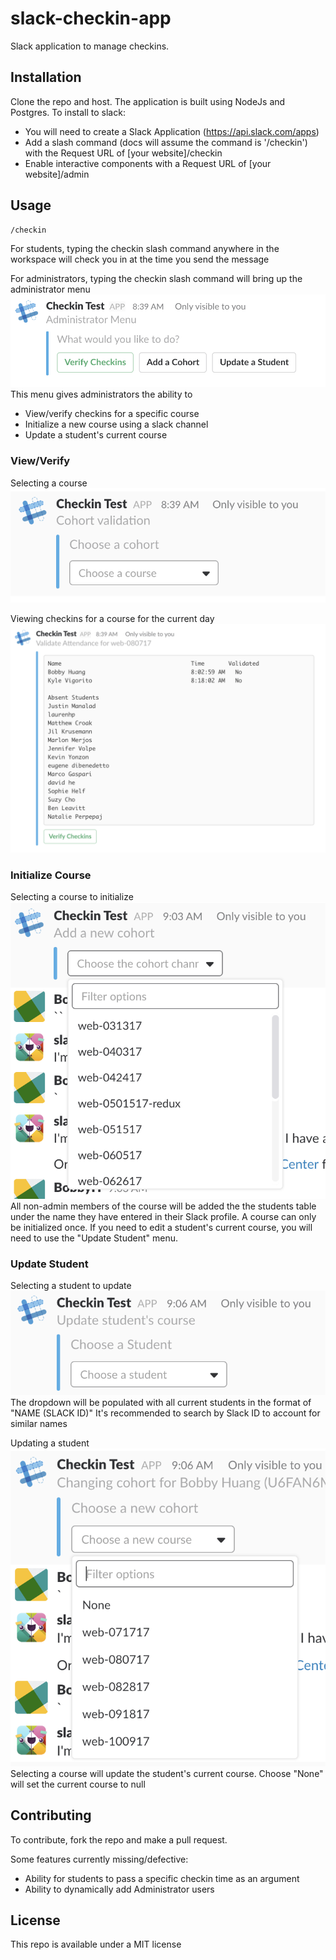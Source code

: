 # slack-checkin-app

Slack application to manage checkins.

## Installation

Clone the repo and host.  The application is built using NodeJs and Postgres.
To install to slack:
* You will need to create a Slack Application (https://api.slack.com/apps)
* Add a slash command (docs will assume the command is '/checkin') with the Request URL of [your website]/checkin
* Enable interactive components with a Request URL of [your website]/admin

## Usage

```
/checkin
```

For students, typing the checkin slash command anywhere in the workspace will check you in at the time you send the message

For administrators, typing the checkin slash command will bring up the administrator menu
![Admin Menu](/docs/images/admin_menu.png)
This menu gives administrators the ability to 
* View/verify checkins for a specific course
* Initialize a new course using a slack channel
* Update a student's current course

### View/Verify
Selecting a course
![Admin View](/docs/images/admin_cohort_selection.png)

Viewing checkins for a course for the current day
![Admin Checkins](/docs/images/admin_viewing_checkins.png)

### Initialize Course
Selecting a course to initialize
![Admin View](/docs/images/admin_add_course.png)
All non-admin members of the course will be added the the students table under the name they have entered in their Slack profile. A course can only be initialized once.  If you need to edit a student's current course, you will need to use the "Update Student" menu.

### Update Student
Selecting a student to update
![Admin View](/docs/images/admin_select_student.png)
The dropdown will be populated with all current students in the format of "NAME (SLACK ID)"
It's recommended to search by Slack ID to account for similar names

Updating a student
![Admin View](/docs/images/admin_update_student.png)
Selecting a course will update the student's current course.  Choose "None" will set the current course to null

## Contributing

To contribute, fork the repo and make a pull request.

Some features currently missing/defective:

* Ability for students to pass a specific checkin time as an argument
* Ability to dynamically add Administrator users

## License

This repo is available under a MIT license
